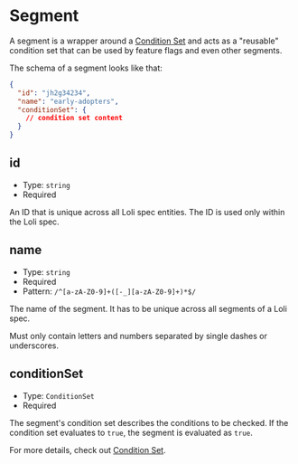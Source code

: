 # Segment

A segment is a wrapper around a [Condition Set](./condition-set.md) and acts as
a "reusable" condition set that can be used by feature flags and even other
segments.

The schema of a segment looks like that:

```json
{
  "id": "jh2g34234",
  "name": "early-adopters",
  "conditionSet": {
    // condition set content
  }
}
```

## id

- Type: `string`
- Required

An ID that is unique across all Loli spec entities. The ID
is used only within the Loli spec.

## name

- Type: `string`
- Required
- Pattern: `/^[a-zA-Z0-9]+([-_][a-zA-Z0-9]+)*$/`

The name of the segment. It has to be unique across all segments of a Loli spec.

Must only contain letters and numbers separated by single dashes or underscores.

## conditionSet

- Type: `ConditionSet`
- Required

The segment's condition set describes the conditions to be checked. If the
condition set evaluates to `true`, the segment is evaluated as `true`.

For more details, check out [Condition Set](../condition-set.md).
